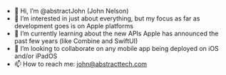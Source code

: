 - 👋 Hi, I’m @abstractJohn (John Nelson)
- 👀 I’m interested in just about everything, but my focus as far as development goes is on Apple platforms
- 🌱 I’m currently learning about the new APIs Apple has announced the past few years (like Combine and SwiftUI)
- 💞️ I’m looking to collaborate on any mobile app being deployed on iOS and/or iPadOS
- 📫 How to reach me: john@abstracttech.com

<!---
abstractJohn/abstractJohn is a ✨ special ✨ repository because its `README.md` (this file) appears on your GitHub profile.
You can click the Preview link to take a look at your changes.
--->

